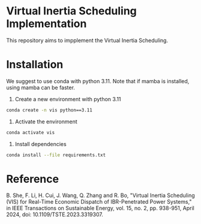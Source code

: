 # Virtual Inertia Scheduling Implementation

This repository aims to impplement the Virtual Inertia Scheduling.

# Installation

We suggest to use conda with python 3.11. Note that if mamba is installed, using mamba can be faster.

1. Create a new environment with python 3.11
```bash
conda create -n vis python==3.11
```
1. Activate the environment
```bash
conda activate vis
```
1. Install dependencies
```bash
conda install --file requirements.txt
```

# Reference

B. She, F. Li, H. Cui, J. Wang, Q. Zhang and R. Bo, "Virtual Inertia Scheduling (VIS) for Real-Time Economic Dispatch of IBR-Penetrated Power Systems," in IEEE Transactions on Sustainable Energy, vol. 15, no. 2, pp. 938-951, April 2024, doi: 10.1109/TSTE.2023.3319307.
